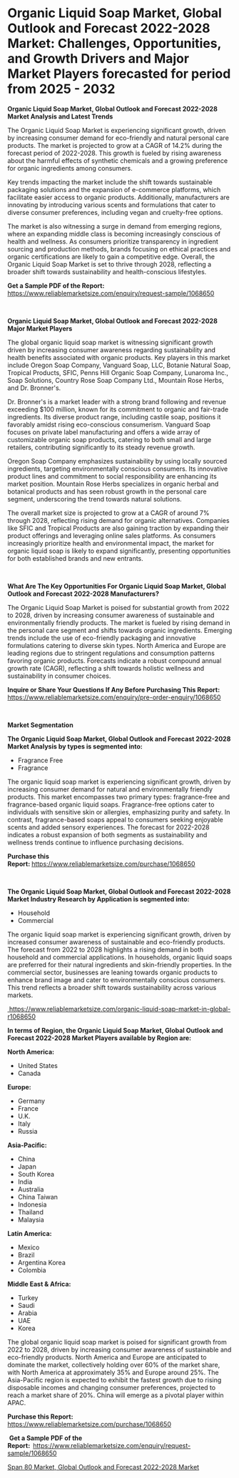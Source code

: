 <p><h1>Organic Liquid Soap Market, Global Outlook and Forecast 2022-2028 Market: Challenges, Opportunities, and Growth Drivers and Major Market Players forecasted for period from 2025 - 2032</h1></p><p><strong>Organic Liquid Soap Market, Global Outlook and Forecast 2022-2028 Market Analysis and Latest Trends</strong></p>
<p><p>The Organic Liquid Soap Market is experiencing significant growth, driven by increasing consumer demand for eco-friendly and natural personal care products. The market is projected to grow at a CAGR of 14.2% during the forecast period of 2022-2028. This growth is fueled by rising awareness about the harmful effects of synthetic chemicals and a growing preference for organic ingredients among consumers. </p><p>Key trends impacting the market include the shift towards sustainable packaging solutions and the expansion of e-commerce platforms, which facilitate easier access to organic products. Additionally, manufacturers are innovating by introducing various scents and formulations that cater to diverse consumer preferences, including vegan and cruelty-free options. </p><p>The market is also witnessing a surge in demand from emerging regions, where an expanding middle class is becoming increasingly conscious of health and wellness. As consumers prioritize transparency in ingredient sourcing and production methods, brands focusing on ethical practices and organic certifications are likely to gain a competitive edge. Overall, the Organic Liquid Soap Market is set to thrive through 2028, reflecting a broader shift towards sustainability and health-conscious lifestyles.</p></p>
<p><strong>Get a Sample PDF of the Report:&nbsp;</strong> <a href="https://www.reliablemarketsize.com/enquiry/request-sample/1068650?utm_campaign=3185&utm_medium=2&utm_source=Github&utm_content=ia&utm_term=21032025&utm_id=organic-liquid-soap-market-global-outlook-and-forecast-2022-2028">https://www.reliablemarketsize.com/enquiry/request-sample/1068650</a></p>
<p>&nbsp;</p>
<p><strong>Organic Liquid Soap Market, Global Outlook and Forecast 2022-2028 Major Market Players</strong></p>
<p><p>The global organic liquid soap market is witnessing significant growth driven by increasing consumer awareness regarding sustainability and health benefits associated with organic products. Key players in this market include Oregon Soap Company, Vanguard Soap, LLC, Botanie Natural Soap, Tropical Products, SFIC, Penns Hill Organic Soap Company, Lunaroma Inc., Soap Solutions, Country Rose Soap Company Ltd., Mountain Rose Herbs, and Dr. Bronner's.</p><p>Dr. Bronner's is a market leader with a strong brand following and revenue exceeding $100 million, known for its commitment to organic and fair-trade ingredients. Its diverse product range, including castile soap, positions it favorably amidst rising eco-conscious consumerism. Vanguard Soap focuses on private label manufacturing and offers a wide array of customizable organic soap products, catering to both small and large retailers, contributing significantly to its steady revenue growth.</p><p>Oregon Soap Company emphasizes sustainability by using locally sourced ingredients, targeting environmentally conscious consumers. Its innovative product lines and commitment to social responsibility are enhancing its market position. Mountain Rose Herbs specializes in organic herbal and botanical products and has seen robust growth in the personal care segment, underscoring the trend towards natural solutions.</p><p>The overall market size is projected to grow at a CAGR of around 7% through 2028, reflecting rising demand for organic alternatives. Companies like SFIC and Tropical Products are also gaining traction by expanding their product offerings and leveraging online sales platforms. As consumers increasingly prioritize health and environmental impact, the market for organic liquid soap is likely to expand significantly, presenting opportunities for both established brands and new entrants.</p></p>
<p>&nbsp;</p>
<p><strong>What Are The Key Opportunities For Organic Liquid Soap Market, Global Outlook and Forecast 2022-2028 Manufacturers?</strong></p>
<p><p>The Organic Liquid Soap Market is poised for substantial growth from 2022 to 2028, driven by increasing consumer awareness of sustainable and environmentally friendly products. The market is fueled by rising demand in the personal care segment and shifts towards organic ingredients. Emerging trends include the use of eco-friendly packaging and innovative formulations catering to diverse skin types. North America and Europe are leading regions due to stringent regulations and consumption patterns favoring organic products. Forecasts indicate a robust compound annual growth rate (CAGR), reflecting a shift towards holistic wellness and sustainability in consumer choices.</p></p>
<p><strong>Inquire or Share Your Questions If Any Before Purchasing This Report:</strong> <a href="https://www.reliablemarketsize.com/enquiry/pre-order-enquiry/1068650?utm_campaign=3185&utm_medium=2&utm_source=Github&utm_content=ia&utm_term=21032025&utm_id=organic-liquid-soap-market-global-outlook-and-forecast-2022-2028">https://www.reliablemarketsize.com/enquiry/pre-order-enquiry/1068650</a></p>
<p>&nbsp;</p>
<p><strong>Market Segmentation</strong></p>
<p><strong>The Organic Liquid Soap Market, Global Outlook and Forecast 2022-2028 Market Analysis by types is segmented into:</strong></p>
<p><ul><li>Fragrance Free</li><li>Fragrance</li></ul></p>
<p><p>The organic liquid soap market is experiencing significant growth, driven by increasing consumer demand for natural and environmentally friendly products. This market encompasses two primary types: fragrance-free and fragrance-based organic liquid soaps. Fragrance-free options cater to individuals with sensitive skin or allergies, emphasizing purity and safety. In contrast, fragrance-based soaps appeal to consumers seeking enjoyable scents and added sensory experiences. The forecast for 2022-2028 indicates a robust expansion of both segments as sustainability and wellness trends continue to influence purchasing decisions.</p></p>
<p><strong>Purchase this Report:&nbsp;</strong><a href="https://www.reliablemarketsize.com/purchase/1068650?utm_campaign=3185&utm_medium=2&utm_source=Github&utm_content=ia&utm_term=21032025&utm_id=organic-liquid-soap-market-global-outlook-and-forecast-2022-2028">https://www.reliablemarketsize.com/purchase/1068650</a></p>
<p>&nbsp;</p>
<p><strong>The Organic Liquid Soap Market, Global Outlook and Forecast 2022-2028 Market Industry Research by Application is segmented into:</strong></p>
<p><ul><li>Household</li><li>Commercial</li></ul></p>
<p><p>The organic liquid soap market is experiencing significant growth, driven by increased consumer awareness of sustainable and eco-friendly products. The forecast from 2022 to 2028 highlights a rising demand in both household and commercial applications. In households, organic liquid soaps are preferred for their natural ingredients and skin-friendly properties. In the commercial sector, businesses are leaning towards organic products to enhance brand image and cater to environmentally conscious consumers. This trend reflects a broader shift towards sustainability across various markets.</p></p>
<p><a href="https://www.reliablemarketsize.com/organic-liquid-soap-market-in-global-r1068650?utm_campaign=3185&utm_medium=2&utm_source=Github&utm_content=ia&utm_term=21032025&utm_id=organic-liquid-soap-market-global-outlook-and-forecast-2022-2028">&nbsp;https://www.reliablemarketsize.com/organic-liquid-soap-market-in-global-r1068650</a></p>
<p><strong>In terms of Region, the Organic Liquid Soap Market, Global Outlook and Forecast 2022-2028 Market Players available by Region are:</strong></p>
<p>
    <p> <strong> North America: </strong>
        <ul>
            <li>United States</li>
            <li>Canada</li>
        </ul>
        </p> 
    <p> <strong> Europe: </strong>
        <ul>
            <li>Germany</li>
            <li>France</li>
            <li>U.K.</li>
            <li>Italy</li>
            <li>Russia</li>
        </ul>
        </p> 
    <p> <strong> Asia-Pacific: </strong>
        <ul>
            <li>China</li>
            <li>Japan</li>
            <li>South Korea</li>
            <li>India</li>
            <li>Australia</li>
            <li>China Taiwan</li>
            <li>Indonesia</li>
            <li>Thailand</li>
            <li>Malaysia</li>
        </ul>
        </p> 
    <p> <strong> Latin America: </strong>
        <ul>
            <li>Mexico</li>
            <li>Brazil</li>
            <li>Argentina Korea</li>
            <li>Colombia</li>
        </ul>
        </p> 
    <p> <strong> Middle East & Africa: </strong>
        <ul>
            <li>Turkey</li>
            <li>Saudi</li>
            <li>Arabia</li>
            <li>UAE</li>
            <li>Korea</li>
        </ul>
    </p>
    </p>
<p><p>The global organic liquid soap market is poised for significant growth from 2022 to 2028, driven by increasing consumer awareness of sustainable and eco-friendly products. North America and Europe are anticipated to dominate the market, collectively holding over 60% of the market share, with North America at approximately 35% and Europe around 25%. The Asia-Pacific region is expected to exhibit the fastest growth due to rising disposable incomes and changing consumer preferences, projected to reach a market share of 20%. China will emerge as a pivotal player within APAC.</p></p>
<p><strong>Purchase this Report: </strong><a href="https://www.reliablemarketsize.com/purchase/1068650?utm_campaign=3185&utm_medium=2&utm_source=Github&utm_content=ia&utm_term=21032025&utm_id=organic-liquid-soap-market-global-outlook-and-forecast-2022-2028">https://www.reliablemarketsize.com/purchase/1068650</a></p>
<p>&nbsp;<strong>Get a Sample PDF of the Report:&nbsp;&nbsp;</strong><a href="https://www.reliablemarketsize.com/enquiry/request-sample/1068650?utm_campaign=3185&utm_medium=2&utm_source=Github&utm_content=ia&utm_term=21032025&utm_id=organic-liquid-soap-market-global-outlook-and-forecast-2022-2028">https://www.reliablemarketsize.com/enquiry/request-sample/1068650</a></p>
<p><strong></strong></p>
<p><p><a href="https://github.com/abbasgwiltke/Market-Research-Report-List-1/blob/main/span-80-market-global-outlook-and-forecast-2022-2028-market.md?utm_campaign=3185&utm_medium=2&utm_source=Github&utm_content=ia&utm_term=21032025&utm_id=organic-liquid-soap-market-global-outlook-and-forecast-2022-2028">Span 80 Market, Global Outlook and Forecast 2022-2028 Market</a></p></p>
